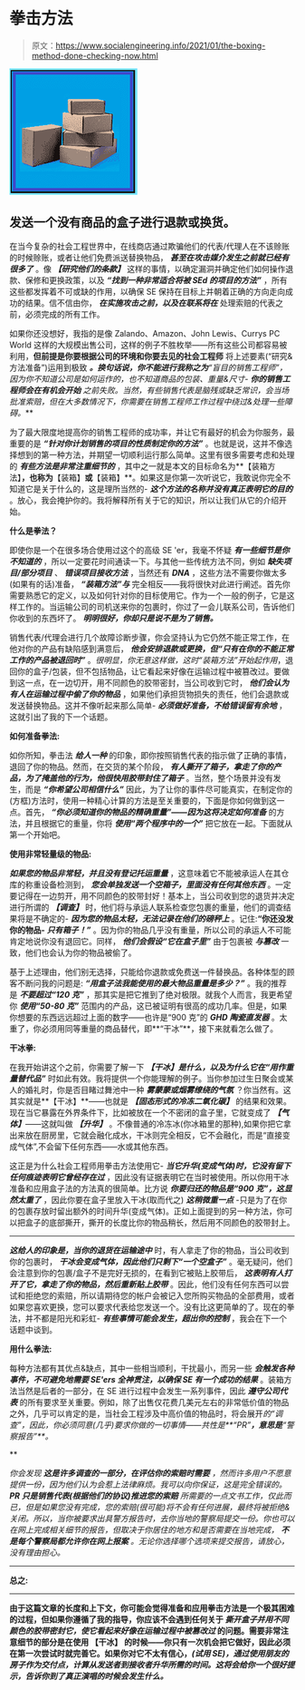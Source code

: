 # 拳击方法

> 原文：<https://www.socialengineering.info/2021/01/the-boxing-method-done-checking-now.html>

[![](img/178a9787ba8180f2e9f89849460c45a5.png)](https://1.bp.blogspot.com/-kvuj-jOpOfE/YBXsZplksgI/AAAAAAAALYA/_nw5Wpx1vs4tZMlSHH7y6BXEuzY5OzYygCLcBGAsYHQ/s226/The%2BBoxing%2BMethod.%2Bwww.socialengineers.net.jpg)

## **发送一个没有商品的盒子进行退款或换货。**

在当今复杂的社会工程世界中，在线商店通过欺骗他们的代表/代理人在不该赊账的时候赊账，或者让他们免费派送替换物品， ***甚至在攻击媒介发生之前就已经有很多了*** 。像 ***【研究他们的条款】*** 这样的事情，以确定漏洞并确定他们如何操作退款、保修和更换政策，以及 ***“找到一种非常适合将被 SEd 的项目的方法”*** ，所有这些都发挥着不可或缺的作用，以确保 SE 保持在目标上并朝着正确的方向走向成功的结果。信不信由你， ***在实施攻击之前，以及在联系将在*** 处理索赔的代表之前，必须完成的所有工作。

 

如果你还没想好，我指的是像 Zalando、Amazon、John Lewis、Currys PC World 这样的大规模出售公司，这样的例子不胜枚举——所有这些公司都容易被利用，**但前提是你要根据公司的环境和你要去见的社会工程师** 将上述要素(“研究&方法准备”)运用到极致 ***。换句话说，你不能进行我称之为**“盲目的销售工程师”**，因为你不知道公司是如何运作的，也不知道商品的包装、重量&尺寸- ***你的销售工程师会在有机会开始*** 之前失败。当然，有些销售代表是脑残或缺乏常识，会当场批准索赔，但在大多数情况下，你需要在销售工程师工作过程中绕过&处理一些障碍。***

 

为了最大限度地提高你的销售工程师的成功率，并让它有最好的机会为你服务，最重要的是 ***“针对你计划销售的项目的性质制定你的方法”*** 。也就是说，这并不像选择想到的第一种方法，并期望一切顺利运行那么简单。这里有很多需要考虑和处理的 ***有些方法是非常注重细节的*** ，其中之一就是本文的目标命名为**【装箱方法】**，也称为**【装箱】**或**【装箱】**。如果这是你第一次听说它，我敢说你完全不知道它是关于什么的，这是理所当然的- ***这个方法的名称并没有真正表明它的目的*** 。放心，我会掩护你的。我将解释所有关于它的知识，所以让我们从它的介绍开始。

 

**什么是拳法？**

 

即使你是一个在很多场合使用过这个的高级 SE 'er，我毫不怀疑 ***有一些细节是你不知道的*** ，所以一定要花时间通读一下。与其他一些传统方法不同，例如 ***缺失项目/部分项目*** 、 ***错误项目接收方法*** ，当然还有 ***DNA*** ，这些方法不需要你做太多(如果有的话)准备， ***“装箱方法”与*** 完全相反——我将很快对此进行阐述。首先你需要熟悉它的定义，以及如何针对你的目标使用它。作为一个一般的例子，它是这样工作的。当运输公司的司机送来你的包裹时，你过了一会儿联系公司，告诉他们你收到的东西坏了。 ***明明很好，你却只是说不是为了销售。***

 

销售代表/代理会进行几个故障诊断步骤，你会坚持认为它仍然不能正常工作，在他对你的产品有缺陷感到满意后， ***他会安排退款或更换，但“只有在你的不能正常工作的产品被退回时”*** 。*很明显，你无意这样做，这时“装箱方法”开始起作用*，退回你的盒子/包装，但不包括物品，让它看起来好像在运输过程中被篡改过。要做到这一点，在一边切开，用不同颜色的胶带密封，当公司收到它时， ***他们会认为有人在运输过程中偷了你的物品*** ，如果他们承担货物损失的责任，他们会退款或发送替换物品。这并不像听起来那么简单- ***必须做好准备，不给错误留有余地*** ，这就引出了我的下一个话题。

 

**如何准备拳法:**

 

如你所知，拳击法 ***给人一种*** 的印象，即你按照销售代表的指示做了正确的事情，退回了你的物品。然而，在交货的某个阶段， ***有人撕开了箱子，拿走了你的产品，为了掩盖他的行为，他很快用胶带封住了箱子*** 。当然，整个场景并没有发生，而是 ***“你希望公司相信什么”*** 因此，为了让你的事件尽可能真实，在制定你的(方框)方法时，使用一种精心计算的方法是至关重要的，下面是你如何做到这一点。首先， ***“你必须知道你的物品的精确重量”——因为这将决定如何准备*** 的方法，并且根据它的重量，你将 ***使用“两个程序中的一个”*** 把它放在一起。下面就从第一个开始吧。

 

**使用非常轻量级的物品:**

 

***如果您的物品非常轻，并且没有登记托运重量*** ，这意味着它不能被承运人在其仓库的称重设备检测到， ***您会单独发送一个空箱子，里面没有任何其他东西*** 。一定要记得在一边剪开，用不同颜色的胶带封好！基本上，当公司收到您的退货并决定进行所谓的 ***【调查】*** 时，他们将与承运人联系检查您包裹的重量，他们的调查结果将是不确定的- ***因为您的物品太轻，无法记录在他们的磅秤上*** 。记住:**“你还没发你的物品- *只有箱子！”*** 。因为你的物品几乎没有重量，所以公司的承运人不可能肯定地说你没有退回它。同样， ***他们会假设“它在盒子里”*** 由于包裹被 ***与篡改*** 一致，他们也会认为你的物品被偷了。

 

基于上述理由，他们别无选择，只能给你退款或免费送一件替换品。各种体型的顾客不断问我的问题是: ***“用盒子法我能使用的最大物品重量是多少？”*** 。我的推荐是 ***不要超过“120 克”*** ，那其实是把它推到了绝对极限。就我个人而言，我更希望你 ***使用“50-80 克”*** 范围内的产品，这已被证明有很高的成功几率。但是，如果你想要的东西远远超过上面的数字——也许是“900 克”的 ***GHD 陶瓷直发器*** 。太重了，你必须用同等重量的商品替代，即**“干冰”**，接下来就看怎么做了。

 

**干冰拳:**

 

在我开始讲这个之前，你需要了解一下 ***【干冰】是什么，以及为什么它在“用作重量替代品”*** 时如此有效。我将提供一个你能理解的例子。当你参加过生日聚会或某人的婚礼时，你是否目睹过舞池中一种 ***雾蒙蒙或烟雾缭绕的气氛*** ？你当然有。这其实就是**【干冰】**——也就是 ***【固态形式的冷冻二氧化碳】*** 的结果和效果。现在当它暴露在外界条件下，比如被放在一个不密闭的盒子里，它就变成了 ***【气体】***——这就叫做 ***【升华】*** 。不像普通的冷冻冰(你冰箱里的那种),如果你把它拿出来放在厨房里，它就会融化成水，干冰则完全相反，它不会融化，而是“直接变成气体”,不会留下任何东西——水或其他东西。

 

这正是为什么社会工程师用拳击方法使用它- ***当它升华(变成气体)时，它没有留下任何痕迹表明它曾经存在过*** ，因此没有证据表明它在当时被使用。所以你用干冰准备和应用盒子法的方法真的很简单。比方说 ***你要归还的物品是“900 克”，这显然太重了*** ，因此你要在盒子里放入干冰(取而代之) ***这稍微重一点*** -只是为了在你的包裹存放时留出额外的时间升华(变成气体)。正如上面提到的另一种方法，你可以把盒子的底部撕开，撕开的长度比你的物品稍长，然后用不同颜色的胶带封上。

****

***这给人的印象是，当你的退货在运输途中*** 时，有人拿走了你的物品，当公司收到你的包裹时， ***干冰会变成气体，因此他们只剩下“一个空盒子”*** 。毫无疑问，他们会注意到你的包裹/盒子不是完好无损的，在看到它被贴上胶带后， ***这表明有人打开了它，拿走了你的物品，然后重新贴上胶带*** 。因此，他们没有任何东西可以尝试和拒绝您的索赔，所以请期待您的帐户会被记入您所购买物品的全部费用，或者如果您喜欢更换，您可以要求代表给您发送一个。没有比这更简单的了。现在的拳法，并不都是阳光和彩虹- ***有些事情可能会发生，超出你的控制*** ，我会在下一个话题中谈到。

 

**用什么拳法:**

 

每种方法都有其优点&缺点，其中一些相当顺利，干扰最小，而另一些 ***会触发各种事件，不可避免地需要 SE'ers 全神贯注，以确保 SE 有一个成功的结果*** 。装箱方法当然是后者的一部分，在 SE 进行过程中会发生一系列事件，因此 ***遵守公司代表*** 的所有要求至关重要。例如，除了出售仅花费几美元左右的非常低价值的物品之外，几乎可以肯定的是，当社会工程涉及中高价值的物品时，将会展开*的“调查”，因此，你必须同意(几乎)要求你做的一切事情——共性是**“PR”**，意思是**“警察报告”**。*

 **

*你会发现 ***这是许多调查的一部分，在评估你的索赔时需要*** ，然而许多用户不愿意提供一份，因为他们认为会惹上法律麻烦。我可以向你保证，这是完全错误的。***PR 只是销售代表(根据他们的协议)推进您的索赔*** 所需要的一点文书工作，仅此而已，但是如果您没有完成，您的索赔(很可能)将不会有任何进展，最终将被拒绝&关闭。所以，当你被要求出具警方报告时，去你当地的警察局提交一份。*你也可以在网上完成相关细节的报告，但取决于你居住的地方和是否需要在当地完成， ***不是每个警察局都允许你在网上报案*** 。无论你选择哪个选项来提交报告，请放心，没有理由担心。**

 ****

****总之:****

 ****

**由于这篇文章的长度和上下文，你可能会觉得准备和应用拳击方法是一个极其困难的过程，但如果你遵循了我的指导，你应该不会遇到任何关于 ***撕开盒子并用不同颜色的胶带密封它，使它看起来好像在运输过程中被篡改过*** 的问题。需要非常注意细节的部分是在使用 **【干冰】** 的时候——你只有一次机会把它做好，因此必须在第一次尝试时就完善它。如果你对它不太有信心，*(试用 SE)，通过使用朋友的房子作为交付点，计算从发送者到接收者升华所需的时间。这将会给你一个很好提示，告诉你到了真正演唱的时候会发生什么。***